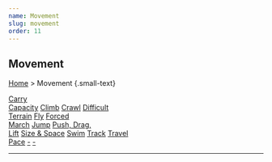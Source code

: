 ```yaml
---
name: Movement
slug: movement
order: 11
---
```

## Movement
[Home](dm-operations-center) > Movement {.small-text}

<div class="menu-container">
    <a href="carry-capacity">Carry<br/> Capacity</a>
    <a href="climb">Climb</a>
    <a href="crawl">Crawl</a>
    <a href="difficult-terrain">Difficult<br/> Terrain</a>
    <a href="fly">Fly</a>
    <a href="forced-march">Forced<br/> March</a>
    <a href="jump">Jump</a>
    <a href="push-drag-lift">Push, Drag,<br/> Lift</a>
    <a href="size-and-space">Size & Space</a>
    <a href="swim">Swim</a>
    <a href="track">Track</a>
    <a href="travel-pace">Travel<br/> Pace</a>
    <a href=".">-</a>
    <a href=".">-</a>
</div>
<hr/>